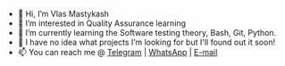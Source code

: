 - 👋 Hi, I’m Vlas Mastykash
- 👀 I’m interested in Quality Assurance learning
- 🌱 I’m currently learning the Software testing theory, Bash, Git, Python.
- 💞️ I have no idea what projects I’m looking for but I'll found out it soon!
- 📫 You can reach me @ [Telegram](https://t.me/v_las) | [WhatsApp](https://wa.me/79136198392) | [E-mail](mailto:mastykash.vlas@gmail.com)
<!---
v-las/v-las is a ✨ special ✨ repository because its `README.md` (this file) appears on your GitHub profile.
You can click the Preview link to take a look at your changes.
--->
